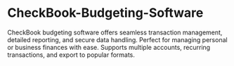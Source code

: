 # CheckBook-Budgeting-Software
CheckBook budgeting software offers seamless transaction management, detailed reporting, and secure data handling. Perfect for managing personal or business finances with ease. Supports multiple accounts, recurring transactions, and export to popular formats.
